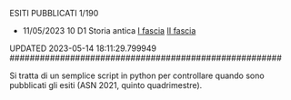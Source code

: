 ESITI PUBBLICATI 1/190 

- 11/05/2023 10 D1  Storia antica	 [I fascia](https://asn21.cineca.it/pubblico/miur/esito/10%252FD1/1/5) [II fascia](https://asn21.cineca.it/pubblico/miur/esito/10%252FD1/2/5) 

UPDATED 2023-05-14 18:11:29.799949
######################################################

Si tratta di un semplice script in python per controllare quando sono pubblicati gli esiti (ASN 2021, quinto quadrimestre).

